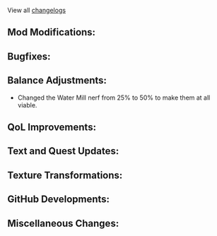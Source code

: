 
View all [changelogs](https://github.com/Divine-Journey-2/Divine-Journey-2/tree/main/changelog)

## Mod Modifications:



## Bugfixes:



## Balance Adjustments:

- Changed the Water Mill nerf from 25% to 50% to make them at all viable.

## QoL Improvements:



## Text and Quest Updates:



## Texture Transformations:



## GitHub Developments:



## Miscellaneous Changes:
